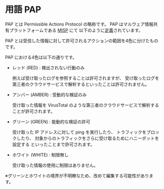 # 用語 PAP

PAP とは Permissible Actions Protocol の略称です。
PAP はマルウェア情報共有プラットフォームである [MISP](https://github.com/MISP/MISP) にて
以下のように[定義](https://www.misp-project.org/taxonomies.html#_pap)されています。 

PAP とは受信した情報に対して許可されるアクションの範囲を4色に分けたものです。

PAP における4色は以下の通りです。

* レッド (RED) : 検出されない行動のみ

  例えば受け取ったログを参照することは許可されますが、
  受け取ったログを第三者のクラウドサービスで解析するといったことは許可されません。

* アンバー (AMBER) : 受動的な検証のみ

  受け取った情報を VirusTotal のような第三者のクラウドサービスで解析することが許可されます。

* グリーン (GREEN) : 能動的な検証の許可

  受け取った IP アドレスに対して ping を実行したり、
  トラフィックをブロックしたり、
  対象からのトラフィックをさらに受け取るためにハニーポットを設定する
  といったことまで許可されます。

* ホワイト (WHITE) : 制限無し
 
  受け取った情報の使用に制限はありません。

※グリーンとホワイトの境界が不明瞭なため、改めて編集する可能性があります。
